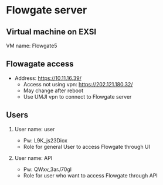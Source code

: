 # Flowgate server

## Virtual machine on EXSI
VM name: Flowgate5

## Flowagate access
- Address: https://10.11.16.39/ 
    - Access not using vpn: https://202.121.180.32/
    - May change after reboot
    - Use UMJI vpn to connect to Flowgate server
  
## Users
1. User name: user
   - Pw: L9K_js23Diox
   - Role for general User to access Flowgate through UI

2. User name: API
   - Pw: QWxv_3arJ70gl
   - Role for user who want to access Flowgate through API

